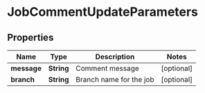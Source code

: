

# JobCommentUpdateParameters

## Properties

Name | Type | Description | Notes
------------ | ------------- | ------------- | -------------
**message** | **String** | Comment message |  [optional]
**branch** | **String** | Branch name for the job |  [optional]



